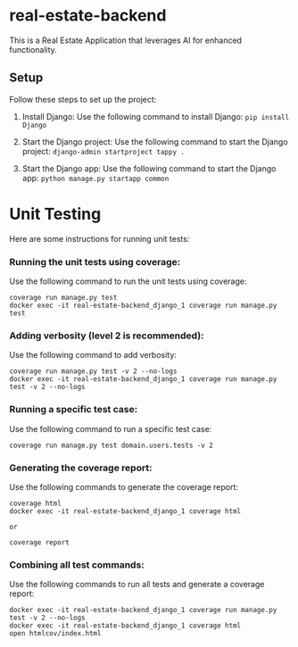 # real-estate-backend
This is a Real Estate Application that leverages AI for enhanced functionality.

## Setup

Follow these steps to set up the project:

1. Install Django:
   Use the following command to install Django:
   ```pip install Django```

2. Start the Django project:
   Use the following command to start the Django project:
   ```django-admin startproject tappy .```

3. Start the Django app:
   Use the following command to start the Django app:
   ```python manage.py startapp common```

# Unit Testing

Here are some instructions for running unit tests:

### Running the unit tests using coverage:
   Use the following command to run the unit tests using coverage:
   ```
   coverage run manage.py test
   docker exec -it real-estate-backend_django_1 coverage run manage.py test
   ```

### Adding verbosity (level 2 is recommended):
   Use the following command to add verbosity:
   ```
   coverage run manage.py test -v 2 --no-logs
   docker exec -it real-estate-backend_django_1 coverage run manage.py test -v 2 --no-logs
   ```

### Running a specific test case:
   Use the following command to run a specific test case:
   ```
   coverage run manage.py test domain.users.tests -v 2
   ```

### Generating the coverage report:
   Use the following commands to generate the coverage report:
   ```
   coverage html
   docker exec -it real-estate-backend_django_1 coverage html

   or

   coverage report
   ```

### Combining all test commands:
   Use the following commands to run all tests and generate a coverage report:
   ```
   docker exec -it real-estate-backend_django_1 coverage run manage.py test -v 2 --no-logs
   docker exec -it real-estate-backend_django_1 coverage html
   open htmlcov/index.html
   ```
